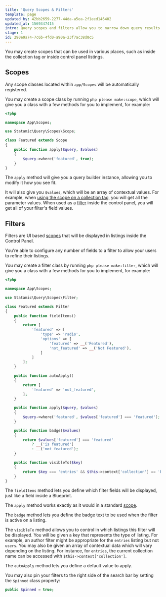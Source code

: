 ```yaml
---
title: 'Query Scopes & Filters'
template: page
updated_by: 42bb2659-2277-44da-a5ea-2f1eed146402
updated_at: 1569347415
intro: Query scopes and filters allow you to narrow down query results using custom conditions.
stage: 1
id: 290e9a74-7c6b-4fd0-a90a-23f7ac38d0c5
---
```

You may create scopes that can be used in various places, such as inside the collection tag or inside control panel listings.

## Scopes

Any scope classes located within `app/Scopes` will be automatically registered.

You may create a scope class by running `php please make:scope`, which will give you a class with a few methods for you to implement, for example:

``` php
<?php

namespace App\Scopes;

use Statamic\Query\Scopes\Scope;

class Featured extends Scope
{
    public function apply($query, $values)
    {
        $query->where('featured', true);
    }
}
```

The `apply` method will give you a query builder instance, allowing you to modify it how you see fit.

It will also give you `$values`, which will be an array of contextual values. For example, when [using the scope on a collection tag](/tags/collection#custom-query-scopes), you will get all the parameter values. When used as a [filter](#filters) inside the control panel, you will get all of your filter's field values.

## Filters

Filters are UI based [scopes](#scopes) that will be displayed in listings inside the Control Panel.

You're able to configure any number of fields to a filter to allow your users to refine their listings.

You may create a filter class by running `php please make:filter`, which will give you a class with a few methods for you to implement, for example:

``` php
<?php

namespace App\Scopes;

use Statamic\Query\Scopes\Filter;

class Featured extends Filter
{
    public function fieldItems()
    {
        return [
            'featured' => [
                'type' => 'radio',
                'options' => [
                    'featured' => __('Featured'),
                    'not_featured' => __('Not Featured'),
                ]
            ]
        ];
    }
    
    public function autoApply()
    {
        return [
            'featured' => 'not_featured',
        ];
    }

    public function apply($query, $values)
    {
        $query->where('featured', $values['featured'] === 'featured');
    }

    public function badge($values)
    {
        return $values['featured'] === 'featured'
            ? __('is featured')
            : __('not featured');
    }

    public function visibleTo($key)
    {
        return $key === 'entries' && $this->context['collection'] == 'blog';
    }
}
```

The `fieldItems` method lets you define which filter fields will be displayed, just like a field inside a Blueprint.

The `apply` method works exactly as it would in a standard [scope](#scopes).

The `badge` method lets you define the badge text to be used when the filter is active on a listing.

The `visibleTo` method allows you to control in which listings this filter will be displayed. You will be given a key that represents the type of listing. For example, an author filter might be appropriate for the `entries` listing but not `users`. You may also be given an array of contextual data which will vary depending on the listing. For instance, for `entries`, the current collection name can be accessed with `$this->context['collection']`.

The `autoApply` method lets you define a default value to apply.

You may also pin your filters to the right side of the search bar by setting the `$pinned` class property:

```php
public $pinned = true;
```
